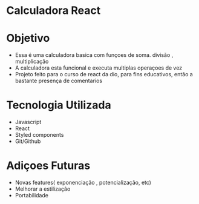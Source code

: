 # Calculadora React


# Objetivo

 - Essa é uma calculadora basica com funçoes de soma. divisão , multiplicação
 - A calculadora esta funcional e executa multiplas operaçoes de vez
 - Projeto feito para o curso de react da dio, para fins educativos, então a bastante presença de comentarios

# Tecnologia Utilizada

- Javascript
- React
- Styled components
- Git/Github

# Adiçoes Futuras

- Novas features( exponenciação , potencialização, etc)
- Melhorar a estilização
- Portabilidade